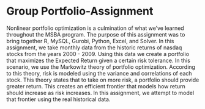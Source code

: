 # Group Portfolio-Assignment
Nonlinear portfolio optimization is a culmination of what we’ve learned throughout the MSBA program. The purpose of this assignment was to bring together R, MySQL, Gurobi, Python, Excel, and Solver. In this assignment, we take monthly data from the historic returns of nasdaq stocks from the years 2000 - 2009. Using this data we create a portfolio that maximizes the Expected Return given a certain risk tolerance. In this scenario, we use the Markowitz theory of portfolio optimization. According to this theory, risk is modeled using the variance and correlations of each stock. This theory states that to take on more risk, a portfolio should provide greater return. This creates an efficient frontier that models how return should increase as risk increases. In this assignment, we attempt to model that frontier using the real historical data.
